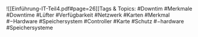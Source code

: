 
![[Einführung-IT-Teil4.pdf#page=26]]Tags & Topics:
   #Downtim
   #Merkmale
   #Downtime
   #Lüfter
   #Verfügbarkeit
   #Netzwerk
   #Karten
   #Merkmal
   #−Hardware
   #Speichersystem
   #Controller
   #Karte
   #Schutz
   #−hardware
   #Speichersysteme